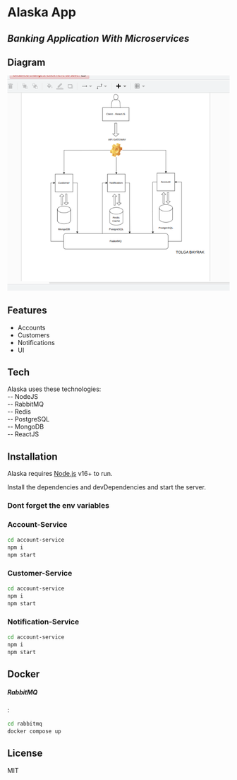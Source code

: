 # Alaska App
## _Banking Application With Microservices_

## Diagram
<img src="./diagram.png"></img>


## Features
- Accounts
- Customers
- Notifications
- UI

## Tech

Alaska uses these technologies: </br>
-- NodeJS </br>
-- RabbitMQ </br>
-- Redis </br>
-- PostgreSQL </br>
-- MongoDB </br>
-- ReactJS 




## Installation

Alaska requires [Node.js](https://nodejs.org/) v16+ to run.

Install the dependencies and devDependencies and start the server.

### Dont forget the env variables

### Account-Service
```sh
cd account-service
npm i
npm start
```


### Customer-Service
```sh
cd account-service
npm i
npm start
```


### Notification-Service
```sh
cd account-service
npm i
npm start
```




## Docker

##### RabbitMQ
:
```sh
cd rabbitmq
docker compose up
```


## License

MIT


